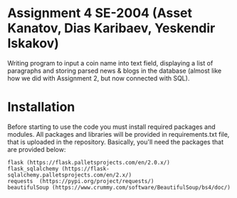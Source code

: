 # Assignment 4 SE-2004 (Asset Kanatov, Dias Karibaev, Yeskendir Iskakov)
Writing program to input a coin name into text field, displaying a list of paragraphs and storing parsed news & blogs in the database (almost like how we did with Assignment 2, but now connected with SQL).
# Installation
Before starting to use the code you must install required packages and modules. All packages and libraries will be provided in requirements.txt file, that is uploaded in the repository. Basically, you'll need the packages that are provided below:
```
flask (https://flask.palletsprojects.com/en/2.0.x/)
flask_sqlalchemy (https://flask-sqlalchemy.palletsprojects.com/en/2.x/)
requests  (https://pypi.org/project/requests/)
beautifulSoup (https://www.crummy.com/software/BeautifulSoup/bs4/doc/)
```



